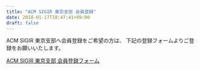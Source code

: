 ```yaml
---
title: "ACM SIGIR 東京支部 会員登録"
date: 2018-01-17T18:47:41+09:00
draft: false
---
```


ACM SIGIR 東京支部へ会員登録をご希望の方は、
下記の登録フォームよりご登録をお願いいたします。

<div class="text-center">
    <a href="https://goo.gl/forms/NOa31vf582Gd8JTs2"
        target="_blank"
        class="btn btn-primary registration_link">
        ACM SIGIR 東京支部 会員登録フォーム
    </a>
</div>
